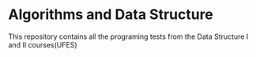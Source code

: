 # Algorithms and Data Structure
 
This repository contains all the programing tests from the Data Structure I and II courses(UFES)